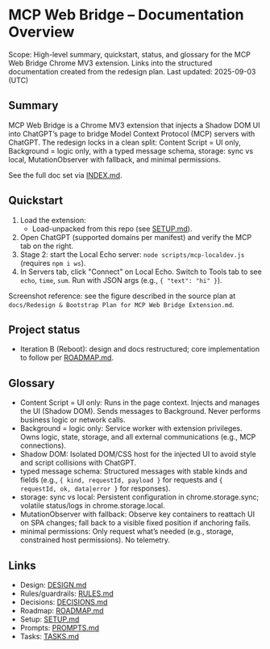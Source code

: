 # MCP Web Bridge – Documentation Overview

Scope: High-level summary, quickstart, status, and glossary for the MCP Web Bridge Chrome MV3 extension. Links into the structured documentation created from the redesign plan.
Last updated: 2025-09-03 (UTC)

## Summary

MCP Web Bridge is a Chrome MV3 extension that injects a Shadow DOM UI into ChatGPT’s page to bridge Model Context Protocol (MCP) servers with ChatGPT. The redesign locks in a clean split: Content Script = UI only, Background = logic only, with a typed message schema, storage: sync vs local, MutationObserver with fallback, and minimal permissions.

See the full doc set via [INDEX.md](./INDEX.md).

## Quickstart

1) Load the extension:
   - Load-unpacked from this repo (see [SETUP.md](./SETUP.md)).
2) Open ChatGPT (supported domains per manifest) and verify the MCP tab on the right.
3) Stage 2: start the Local Echo server: `node scripts/mcp-localdev.js` (requires `npm i ws`).
4) In Servers tab, click "Connect" on Local Echo. Switch to Tools tab to see `echo`, `time`, `sum`. Run with JSON args (e.g., `{ "text": "hi" }`).

Screenshot reference: see the figure described in the source plan at `docs/Redesign & Bootstrap Plan for MCP Web Bridge Extension.md`.

## Project status

- Iteration B (Reboot): design and docs restructured; core implementation to follow per [ROADMAP.md](./ROADMAP.md).

## Glossary

- Content Script = UI only: Runs in the page context. Injects and manages the UI (Shadow DOM). Sends messages to Background. Never performs business logic or network calls.
- Background = logic only: Service worker with extension privileges. Owns logic, state, storage, and all external communications (e.g., MCP connections).
- Shadow DOM: Isolated DOM/CSS host for the injected UI to avoid style and script collisions with ChatGPT.
- typed message schema: Structured messages with stable kinds and fields (e.g., `{ kind, requestId, payload }` for requests and `{ requestId, ok, data|error }` for responses).
- storage: sync vs local: Persistent configuration in chrome.storage.sync; volatile status/logs in chrome.storage.local.
- MutationObserver with fallback: Observe key containers to reattach UI on SPA changes; fall back to a visible fixed position if anchoring fails.
- minimal permissions: Only request what’s needed (e.g., storage, constrained host permissions). No telemetry.

## Links

- Design: [DESIGN.md](./DESIGN.md)
- Rules/guardrails: [RULES.md](./RULES.md)
- Decisions: [DECISIONS.md](./DECISIONS.md)
- Roadmap: [ROADMAP.md](./ROADMAP.md)
- Setup: [SETUP.md](./SETUP.md)
- Prompts: [PROMPTS.md](./PROMPTS.md)
- Tasks: [TASKS.md](./TASKS.md)
